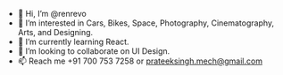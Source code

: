 - 👋 Hi, I’m @renrevo
- 👀 I’m interested in Cars, Bikes, Space, Photography, Cinematography, Arts, and Designing.
- 🌱 I’m currently learning React.
- 💞️ I’m looking to collaborate on UI Design.
- 📫 Reach me +91 700 753 7258 or prateeksingh.mech@gmail.com

<!---
renrevo/renrevo is a ✨ special ✨ repository because its `README.md` (this file) appears on your GitHub profile.
You can click the Preview link to take a look at your changes.
--->
